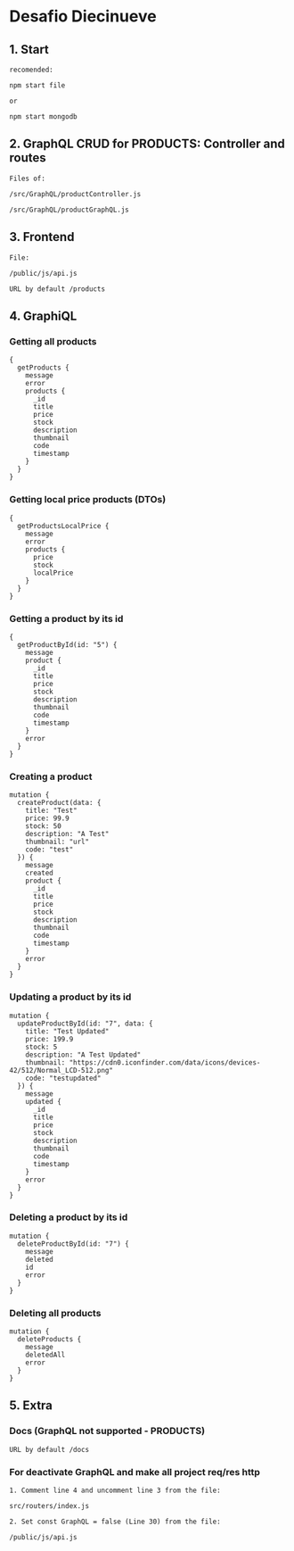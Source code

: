 # Desafio Diecinueve

## 1. Start

`recomended:`

```
npm start file
```

`or`

```
npm start mongodb
```

## 2. GraphQL CRUD for PRODUCTS: Controller and routes

`Files of:`

```
/src/GraphQL/productController.js
```

```
/src/GraphQL/productGraphQL.js
```

## 3. Frontend

`File:`

```
/public/js/api.js
```

`URL by default /products`

## 4. GraphiQL

### Getting all products

```
{
  getProducts {
    message
    error
    products {
      _id
      title
      price
      stock
      description
      thumbnail
      code
      timestamp
    }
  }
}
```

### Getting local price products (DTOs)

```
{
  getProductsLocalPrice {
    message
    error
    products {
      price
      stock
      localPrice
    }
  }
}
```

### Getting a product by its id

```
{
  getProductById(id: "5") {
    message
    product {
      _id
      title
      price
      stock
      description
      thumbnail
      code
      timestamp
    }
    error
  }
}
```

### Creating a product

```
mutation {
  createProduct(data: {
    title: "Test"
    price: 99.9
    stock: 50
    description: "A Test"
    thumbnail: "url"
    code: "test"
  }) {
    message
    created
    product {
      _id
      title
      price
      stock
      description
      thumbnail
      code
      timestamp
    }
    error
  }
}
```

### Updating a product by its id

```
mutation {
  updateProductById(id: "7", data: {
    title: "Test Updated"
    price: 199.9
    stock: 5
    description: "A Test Updated"
    thumbnail: "https://cdn0.iconfinder.com/data/icons/devices-42/512/Normal_LCD-512.png"
    code: "testupdated"
  }) {
    message
    updated {
      _id
      title
      price
      stock
      description
      thumbnail
      code
      timestamp
    }
    error
  }
}
```

### Deleting a product by its id

```
mutation {
  deleteProductById(id: "7") {
    message
    deleted
    id
    error
  }
}
```

### Deleting all products

```
mutation {
  deleteProducts {
    message
    deletedAll
    error
  }
}
```

## 5. Extra

### Docs (GraphQL not supported - PRODUCTS)

`URL by default /docs`

### For deactivate GraphQL and make all project req/res http

`1. Comment line 4 and uncomment line 3 from the file:`

```
src/routers/index.js
```

`2. Set const GraphQL = false (Line 30) from the file:`

```
/public/js/api.js
```
